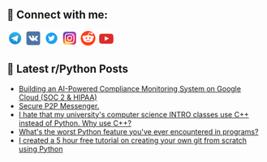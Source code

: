 ## 🔎 Connect with me:
[<img src="https://github.com/bullbesh/bullbesh/blob/main/images/Telegram.png" width="32" height="32" />](https://t.me/bullbesh)
[<img src="https://github.com/bullbesh/bullbesh/blob/main/images/VK.png" width="32" height="32" />](https://vk.com/bullbesh)
[<img src="https://github.com/bullbesh/bullbesh/blob/main/images/Twitter.png" width="32" height="32" />](https://twitter.com/bullbesh1)
[<img src="https://github.com/bullbesh/bullbesh/blob/main/images/Instagram.png" width="32" height="32" />](https://www.instagram.com/bullbesh)
[<img src="https://github.com/bullbesh/bullbesh/blob/main/images/Reddit.png" width="32" height="32" />](https://www.reddit.com/user/bullbesh)
[<img src="https://github.com/bullbesh/bullbesh/blob/main/images/YouTube.png" width="32" height="32" />](https://www.youtube.com/channel/UCtfjRs6uzgq5mfm8S06WTcg)

## 📕 Latest r/Python Posts
<!-- BLOG-POST-LIST:START -->
- [Building an AI-Powered Compliance Monitoring System on Google Cloud &lpar;SOC 2 &amp; HIPAA&rpar;](https://www.reddit.com/r/Python/comments/1mz8x7s/building_an_aipowered_compliance_monitoring/)
- [Secure P2P Messenger.](https://www.reddit.com/r/Python/comments/1mz2o6w/secure_p2p_messenger/)
- [I hate that my university&#39;s computer science INTRO classes use C++ instead of Python. Why use C++?](https://www.reddit.com/r/Python/comments/1myz5ir/i_hate_that_my_universitys_computer_science_intro/)
- [What&#39;s the worst Python feature you&#39;ve ever encountered in programs?](https://www.reddit.com/r/Python/comments/1myytuq/whats_the_worst_python_feature_youve_ever/)
- [I created a 5 hour free tutorial on creating your own git from scratch using Python](https://www.reddit.com/r/Python/comments/1myvz9i/i_created_a_5_hour_free_tutorial_on_creating_your/)
<!-- BLOG-POST-LIST:END -->
